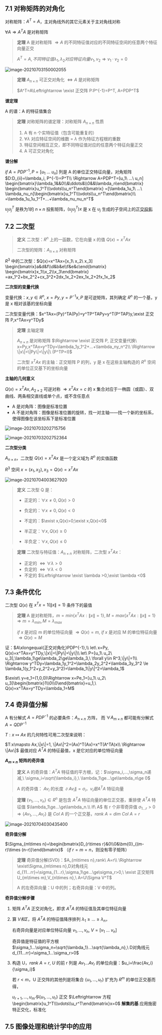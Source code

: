 ## 7.1 对称矩阵的对角化

对称矩阵：$A^T=A$，主对角线外的其它元素关于主对角线对称

$\forall A\Rightarrow A^TA$ 是对称矩阵

> **定理** A 是对称矩阵 $\Rightarrow A$ 的不同特征值对应的不同特征空间的任意两个特征向量正交
>
> $A^T=A,不同特征值\lambda_1,\lambda_2对应特征向量v_1,v_2\Rightarrow v_1·v_2=0$

![image-20210703150002055](../assets/image-20210703150002055.png)

> **定理** $A_{n\times n}$ 可正交对角化 $\Leftrightarrow A$ 是对称矩阵
>
> $A^T=A\Leftrightarrow \exist 正交阵 P:P^{-1}=P^T, A=PDP^T$

**谱定理**

A 的谱：A 的特征值集合

> **定理** 对称矩阵的谱定理：对称矩阵 $A_{n\times n}$ 性质
>
> 1. A 有 n 个实特征值（包含可能重复的）
> 2. $\forall \lambda$ 对应特征空间的维数 = $\lambda$ 作为特征方程根的重数
> 3. 特征空间相互正交，即不同特征值对应的任意两个特征向量正交
> 4. A 可正交对角化

**谱分解**

$if\ A=PDP^{-1}, P=[u_1\ ...\ u_n]$ 列是 A 的单位正交特征向量，对角矩阵 $D:D_{ii}=\lambda_i, P^{-1}=P^T\\
\Rightarrow A=PDP^T=[u_1\ ...\ u_n]
\begin{bmatrix}\lambda_1&&0\\&\ddots&\\0&&\lambda_n\end{bmatrix}
\begin{bmatrix}u_1^T\\\vdots\\u_n^T\end{bmatrix}
=[\lambda_1u_1\ ...\ \lambda_nu_n]\begin{bmatrix}u_1^T\\\vdots\\u_n^T\end{bmatrix}\\
=\lambda_1u_1u_1^T+...+\lambda_nu_nu_n^T$

$u_ju_j^T$ 是秩为1的 $n\times n$ 投影矩阵，$(u_ju_j^T)x$ 是 x 在 $u_j$ 生成的子空间上的[正交投影](linear-algebra/orthogonality-least-squares?id=_63-正交投影)

## 7.2 二次型

> **定义** 二次型：$R^n$ 上的一函数，它在向量 x 的值 $Q(x)=x^TAx$
>
> 二次型的矩阵：$A_{n\times n}$ 对称矩阵

$R^3$ 中的二次型：$Q(x)=x^TAx=[x_1\ x_2\ x_3]
\begin{bmatrix}a&d&f\\d&b&e\\f&e&c\end{bmatrix}
\begin{bmatrix}x_1\\x_2\\x_3\end{bmatrix}
=ax_1^2+bx_2^2+cx_3^2+2dx_1x_2+2ex_1x_2+2fx_1x_2$

**二次型的变量代换**

变量代换：$x,y\in R^n,\ x=Py, y=P^{-1}x, P$ 是可逆矩阵，其列确定 $R^n$ 的一个基，y 是 x 相对该基的坐标向量

二次型变量代换：$x^TAx=(Py)^TA(Py)=y^TP^TAPy=y^T(P^TAP)y,\exist 正交阵 P,x^TAx=y^TDy$

> **定理** 主轴定理
>
> $A_{n\times n}$ 是对称矩阵 $\Rightarrow \exist 正交阵 P, 正交变量代换\ x=Py,x^TAx=y^TDy=\lambda_1y_1^2+...+\lambda_ny_n^2\\
> \Rightarrow \|x\|=\|Py\|=\|y\|\ (P^TP=I)$
>
> 二次型 $x^TAx$ 的主轴：正交矩阵 P 的列，y 是 x 在这些主轴构造的 $R^n$ 空间的单位正交基下的坐标向量

**主轴的几何意义**

$Q(x)=x^TAx, A_{2\times 2}$ 可逆对称 $\Rightarrow x^TAx=c$ 的 x 集合对应于一椭圆（或圆）、双曲线、两条相交直线或单个点，或不含任意点
- A 是对角阵：图像是标准位置
- A 不是对角阵：图像是标准位置的旋转，找一对主轴——找一个新的坐标系，使得图像在该坐标系下是标准位置

![image-20210703202715756](../assets/image-20210703202715756.png)

![image-20210703202752364](../assets/image-20210703202752364.png)

**二次型分类**

$A_{n\times n}$，二次型 $Q(x)=x^TAx$ 是一个定义域为 $R^n$ 的实值函数

$R^3$ 空间 $x=(x_1,x_2),x_3=Q(x)=x^TAx$

![image-20210704003627920](../assets/image-20210704003627920.png)

> **定义** 二次型 Q 是：
>
> - 正定的：$\forall x\ne 0, Q(x)>0$
>
> - 负定的：$\forall x\ne 0, Q(x)<0$
>
> - 不定的：$\exist x,Q(x)>0;\exist x,Q(x)<0$
> - 半正定：$\forall x, Q(x)\ge0$
> - 半负定：$\forall x, Q(x)\le0$

> **定理** 二次型与特征值：$A_{n\times n}$ 对称矩阵，二次型 $x^TAx$：
>
> - 正定的 $\Leftrightarrow \forall \lambda >0$
> - 负定的 $\Leftrightarrow \forall \lambda <0$
> - 不定的 $\Leftrightarrow \exist \lambda >0,\exist \lambda <0$

## 7.3 条件优化
二次型 $Q(x)$ 在 $x^Tx=1(\|x\|=1)$ 条件下的最值

> **定理** A 是对称矩阵，$m=min\{x^TAx:\|x\|=1\},M=max\{x^TAx:\|x\|=1\}\Rightarrow m=\lambda_{min},M=\lambda_{max}$
>
> $if\ x$ 是对应 m 的单位特征向量 $\Rightarrow Q(x)=m,\ if\ x$ 是对应 M 的单位特征向量 $\Rightarrow Q(x)=M$

证：$A\xlongequal{正交对角化}PDP^{-1},\\
let\ x=Py, Q(x)=x^TAx=y^TDy,\|x\|=\|Py\|=\|y\|\\
let\ P=[u_1\ u_2\ u_3],\lambda_1\ge\lambda_2\ge\lambda_3,\ \forall y\in R^3,\|y\|=1\\
\Rightarrow y^TDy=\lambda_1y_1^2+\lambda_2y_2^2+\lambda_3y_3^2
\le \lambda_1(y_1^2+y_2^2+y_3^2)=\lambda_1\|y\|^2=\lambda_1$

$\exist\ y=e_1=(1,0,0)\Rightarrow x=Pe_1=[u_1\ u_2\ u_3]\begin{bmatrix}1\\0\\0\end{bmatrix}=u_1,\ Q(x)=x^TAx=y^TDy=\lambda_1=M$

## 7.4 奇异值分解
A 有分解式 $A=PDP^{-1}$ 的必要条件：$A_{n\times n}$ 方阵，
而 $\forall A_{m\times n}$ 都可能有分解式 $A=QDP^{-1}$

$T:x\mapsto Ax$ 的几何特性可用二次型来说明：

$T:x\mapsto Ax,\|x\|=1, \|Ax\|^2=(Ax)^T(Ax)=x^T(A^TA)x\\
\Rightarrow \|Ax\|$ 最值对应 $A^TA$ 的特征最值，x 是它对应的单位特征向量

**$A_{m\times n}$ 矩阵的奇异值**

> **定义** A 的奇异值：$A^TA$ 特征值的平方根，记：$\sigma_i,...,\sigma_n递减,\ \sigma_i=\sqrt{\lambda_i},\ \lambda_1\ge...\ge\lambda_n\ge 0$
> 
> A 的奇异值： $Av_i$ 的长度 $\|Av_i\|=\sigma_i$，$v_i 是 A^TA$ 特征向量

> **定理** $\{v_1,...,v_n\}\in R^n$ 是包含 $A^TA$ 特征向量的单位正交基，重排使 $A^TA$ 特征值 $\lambda_1\ge...\ge\lambda_n.\\
If\ A$ 有 r 个非零奇异值 $\sigma_{1...r}>0\Rightarrow \{Av_1,...,Av_r\}$ 是 $Col\ A$ 的一个正交基，$rank\ A=dim\ Col\ A=r$

![image-20210704030435400](../assets/image-20210704030435400.png)



**奇异值分解**

$\Sigma_{m\times n}=\begin{bmatrix}D_{r\times r}&0\\0&\bm{0}_{(m-r)\times (n-r)}\end{bmatrix}$ （$if\ r=m=n$，则没有零子矩阵）

> **定理** 奇异值分解(SVD)：$A_{m\times n},rank\ A=r\\
> \Rightarrow \exist\Sigma_{m\times n},D对角线元d_{11...rr}=\sigma_{1...r},\sigma_1\ge...\ge\sigma_r>0,\ 
> \exist 正交矩阵 U_{m\times m},V_{n\times n},\ A=U\Sigma V^T$
> 
> A 的左奇异向量：U 中的列；右奇异向量：V 中的列。

**奇异值分解步骤**

1. 矩阵 $A^TA$ 正交对角化，即求 $A^TA$ 的特征值及其单位特征向量

2. 算 $V 和 \Sigma$，将 $A^TA$ 的特征值降序排列 $\lambda_1\ge...\ge\lambda_n$，

   右奇异向量是对应单位特征向量 $v_1,...,v_n,\ V=[v_1\ ...\ v_n]$

   奇异值是特征值的平方根 $\sigma_1...\sigma_n=\sqrt{\lambda_1}...\sqrt{\lambda_n},\ D对角线元d_{11...rr}=\sigma_1...\sigma_r>0$

3. 构造 U，$rank\ A=r,\ U$ 的前 r 列是 $Av_1...Av_r$ 的单位向量：$u_i=\frac{Av_i}{\sigma_i}$

   若 $r<m$，U 正交阵的其他列是将集合 $\{u_1,...,u_r\}$ 扩充为 $R^m$ 的单位正交基而得，
   
   $u_{r+1},...,u_m与\{u_1,...,u_r\}$ 正交 $\Leftrightarrow 
   方程 \begin{bmatrix}u_1^T\\\vdots\\u_r^T\end{bmatrix}x=0$ **解集的基** 应用施密特正交化，标准化

## 7.5 图像处理和统计学中的应用





